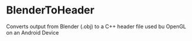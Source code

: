 # BlenderToHeader
Converts output from Blender (.obj) to a C++ header file used bu OpenGL on an Android Device
